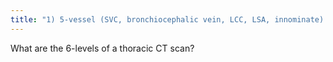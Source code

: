 ```yaml
---
title: "1) 5-vessel (SVC, bronchiocephalic vein, LCC, LSA, innominate) 2) aortic arch 3) aorta-pulmonary window 4) main pulmonary artery 5) high cardiac level 6) low cardiac level"
---
```

What are the 6-levels of a thoracic CT scan?

